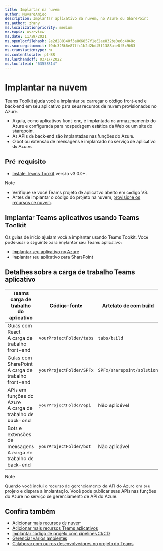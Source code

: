 ```yaml
---
title: Implantar na nuvem
author: MuyangAmigo
description: Implantar aplicativo na nuvem, no Azure ou SharePoint
ms.author: zhany
ms.localizationpriority: medium
ms.topic: overview
ms.date: 11/29/2021
ms.openlocfilehash: 2e2d288340f3a806857f1e62ae832be0e6c4068c
ms.sourcegitcommit: f9dc32566e87ffc1b2d2bd45f1388aae8f5c9083
ms.translationtype: MT
ms.contentlocale: pt-BR
ms.lasthandoff: 03/17/2022
ms.locfileid: "63558814"
---
```

# <a name="deploy-to-the-cloud"></a>Implantar na nuvem

Teams Toolkit ajuda você a implantar ou carregar o código front-end e back-end em seu aplicativo para seus recursos de nuvem provisionados no Azure.

* A guia, como aplicativos front-end, é implantada no armazenamento do Azure e configurada para hospedagem estática da Web ou um site do sharepoint.
* As APIs de back-end são implantadas nas funções do Azure.
* O bot ou extensão de mensagens é implantado no serviço de aplicativo do Azure.

## <a name="prerequisite"></a>Pré-requisito

* [Instale Teams Toolkit](https://marketplace.visualstudio.com/items?itemName=TeamsDevApp.ms-teams-vscode-extension) versão v3.0.0+.

> [!NOTE]
>
> * Verifique se você Teams projeto de aplicativo aberto em código VS.
> * Antes de implantar o código do projeto na nuvem, [provisione os recursos de nuvem](provision.md).

## <a name="deploy-teams-apps-using-teams-toolkit"></a>Implantar Teams aplicativos usando Teams Toolkit

Os guias de início ajudam você a implantar usando Teams Toolkit. Você pode usar o seguinte para implantar seu Teams aplicativo:

* [Implantar seu aplicativo no Azure](/microsoftteams/platform/sbs-gs-javascript?tabs=vscode%2Cvsc%2Cviscode%2Cvcode&tutorial-step=8&branch)
* [Implantar seu aplicativo para SharePoint](/microsoftteams/platform/sbs-gs-spfx?tabs=vscode%2Cviscode&tutorial-step=4&branch)

## <a name="details-on-teams-app-workload"></a>Detalhes sobre a carga de trabalho Teams aplicativo

| Teams carga de trabalho do aplicativo | Código-fonte | Artefato de com build| Recurso Target |
|-------------|----------|---------------|---------------|
|Guias com React </br> A carga de trabalho front-end| `yourProjectFolder/tabs`| `tabs/build` |Armazenamento do Azure |
|Guias com SharePoint </br> A carga de trabalho front-end | `yourProjectFolder/SPFx`| `SPFx/sharepoint/solution` |SharePoint catálogo de aplicativos |
|APIs em funções do Azure </br> A carga de trabalho de back-end | `yourProjectFolder/api`| Não aplicável |Funções do Azure |
|Bots e extensões de mensagens </br> A carga de trabalho de back-end | `yourProjectFolder/bot` | Não aplicável | Serviço de aplicativo do Azure |

> [!NOTE]
> Quando você inclui o recurso de gerenciamento da API do Azure em seu projeto e dispara a implantação. Você pode publicar suas APIs nas funções do Azure no serviço de gerenciamento de API do Azure.

## <a name="see-also"></a>Confira também

* [Adicionar mais recursos de nuvem](add-resource.md)
* [Adicionar mais recursos Teams aplicativos](add-capability.md)
* [Implantar código de projeto com pipelines CI/CD](use-CICD-template.md)
* [Gerenciar vários ambientes](TeamsFx-multi-env.md)
* [Colaborar com outros desenvolvedores no projeto do Teams](TeamsFx-collaboration.md)
